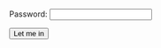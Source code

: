 <form id="password-required-login" action="" method="post"><input type='hidden' name='csrfmiddlewaretoken' value='KQTHf6YAa7RWbliZb4gjaLyzn1G4fAx3' />
    <p><label for="id_password">Password:</label> <input id="id_password" name="password" type="password" /></p>
    <input type="submit" value="Let me in" />
</form>
